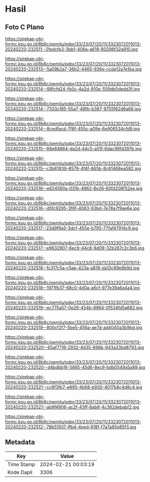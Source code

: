 # Hasil

## Foto C Plano

https://sirekap-obj-formc.kpu.go.id/8b6c/pemilu/pdpr/33/23/07/20/11/3323072011013-20240220-232511--2fedcfe3-3bb1-406a-a619-80296f32a910.jpg

https://sirekap-obj-formc.kpu.go.id/8b6c/pemilu/pdpr/33/23/07/20/11/3323072011013-20240220-232513--5a09b2a7-36b2-4465-936e-ccde12a7e1ba.jpg

https://sirekap-obj-formc.kpu.go.id/8b6c/pemilu/pdpr/33/23/07/20/11/3323072011013-20240220-232514--98fcfd24-fb0c-4a2d-910e-559db0dedd3f.jpg

https://sirekap-obj-formc.kpu.go.id/8b6c/pemilu/pdpr/33/23/07/20/11/3323072011013-20240220-232514--7333c185-55a7-48fb-b387-9755f62d6a66.jpg

https://sirekap-obj-formc.kpu.go.id/8b6c/pemilu/pdpr/33/23/07/20/11/3323072011013-20240220-232514--8cedfacd-7f8f-455c-a09e-6e906534cfd9.jpg

https://sirekap-obj-formc.kpu.go.id/8b6c/pemilu/pdpr/33/23/07/20/11/3323072011013-20240220-232515--68e84864-da2d-44c5-a51f-6dac99fd397b.jpg

https://sirekap-obj-formc.kpu.go.id/8b6c/pemilu/pdpr/33/23/07/20/11/3323072011013-20240220-232515--c3b81839-8579-4f4f-865b-8c61468ea582.jpg

https://sirekap-obj-formc.kpu.go.id/8b6c/pemilu/pdpr/33/23/07/20/11/3323072011013-20240220-232516--e624560a-031b-4962-8e26-60fd208f52ee.jpg

https://sirekap-obj-formc.kpu.go.id/8b6c/pemilu/pdpr/33/23/07/20/11/3323072011013-20240220-232516--d5fc9295-3f6f-4083-93bd-7e78a7f9ae6e.jpg

https://sirekap-obj-formc.kpu.go.id/8b6c/pemilu/pdpr/33/23/07/20/11/3323072011013-20240220-232517--23d9f9a5-3dcf-455e-b795-77faf47914c9.jpg

https://sirekap-obj-formc.kpu.go.id/8b6c/pemilu/pdpr/33/23/07/20/11/3323072011013-20240220-232517--e9632907-6ec9-44c8-8d09-32b267c2c3b6.jpg

https://sirekap-obj-formc.kpu.go.id/8b6c/pemilu/pdpr/33/23/07/20/11/3323072011013-20240220-232518--fc317c5a-c5ae-423a-a818-da13c89e8b9d.jpg

https://sirekap-obj-formc.kpu.go.id/8b6c/pemilu/pdpr/33/23/07/20/11/3323072011013-20240220-232518--1971fb37-68c0-4d0a-a6cf-977e39a6a4a4.jpg

https://sirekap-obj-formc.kpu.go.id/8b6c/pemilu/pdpr/33/23/07/20/11/3323072011013-20240220-232519--ec775a57-0e26-454b-8964-0f534fd5a682.jpg

https://sirekap-obj-formc.kpu.go.id/8b6c/pemilu/pdpr/33/23/07/20/11/3323072011013-20240220-232519--800cf2f7-5be5-456a-ae7d-ad4040a3b9bd.jpg

https://sirekap-obj-formc.kpu.go.id/8b6c/pemilu/pdpr/33/23/07/20/11/3323072011013-20240220-232520--65af7716-2932-4d35-896b-943a33bd8793.jpg

https://sirekap-obj-formc.kpu.go.id/8b6c/pemilu/pdpr/33/23/07/20/11/3323072011013-20240220-232520--d4bdbb16-5865-45d6-8ec9-bdb0549a5a89.jpg

https://sirekap-obj-formc.kpu.go.id/8b6c/pemilu/pdpr/33/23/07/20/11/3323072011013-20240220-232521--cc6f3fb7-e895-4b68-b930-4017b8c4d8c4.jpg

https://sirekap-obj-formc.kpu.go.id/8b6c/pemilu/pdpr/33/23/07/20/11/3323072011013-20240220-232521--ab9f4906-ac2f-43ff-8ab8-4c362debabf2.jpg

https://sirekap-obj-formc.kpu.go.id/8b6c/pemilu/pdpr/33/23/07/20/11/3323072011013-20240220-232512--78b51507-ffb4-4eed-918f-f7a7a85e85f3.jpg


## Metadata

| Key        | Value               |
| ---------- | ------------------- |
| Time Stamp | 2024-02-21 00:03:19 |
| Kode Dapil | 3306                |




